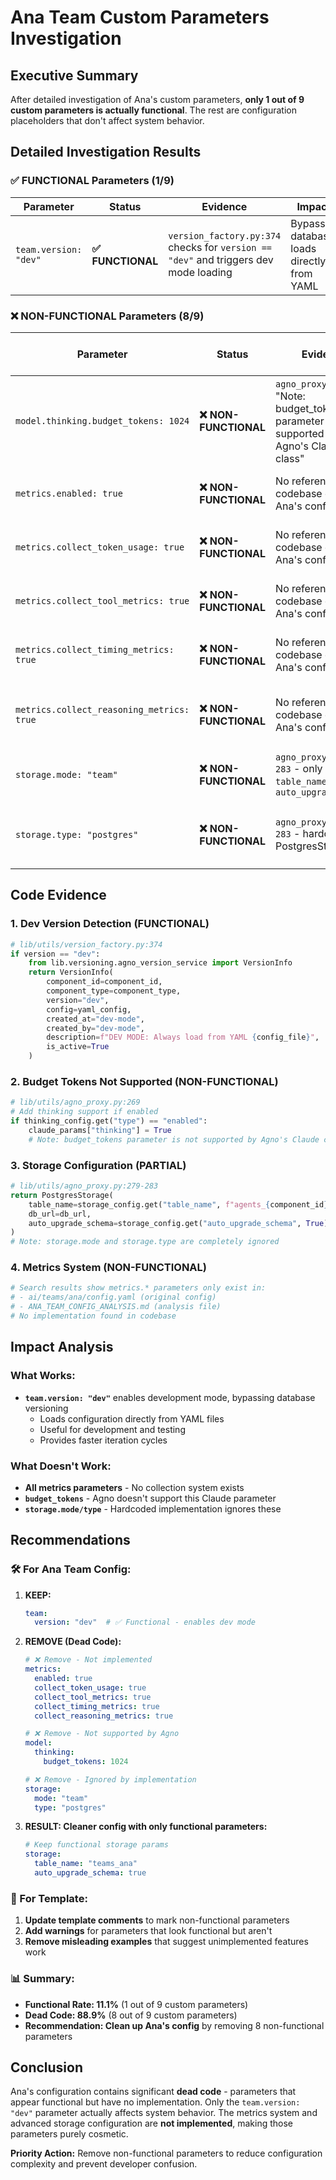 # Ana Team Custom Parameters Investigation

## Executive Summary

After detailed investigation of Ana's custom parameters, **only 1 out of 9 custom parameters is actually functional**. The rest are configuration placeholders that don't affect system behavior.

## Detailed Investigation Results

### ✅ FUNCTIONAL Parameters (1/9)

| Parameter | Status | Evidence | Impact |
|-----------|--------|----------|---------|
| `team.version: "dev"` | **✅ FUNCTIONAL** | `version_factory.py:374` checks for `version == "dev"` and triggers dev mode loading | Bypasses database, loads directly from YAML |

### ❌ NON-FUNCTIONAL Parameters (8/9)

| Parameter | Status | Evidence | Why It Doesn't Work |
|-----------|--------|----------|-------------------|
| `model.thinking.budget_tokens: 1024` | **❌ NON-FUNCTIONAL** | `agno_proxy.py:269` - "Note: budget_tokens parameter is not supported by Agno's Claude class" | Agno's Claude class doesn't accept this parameter |
| `metrics.enabled: true` | **❌ NON-FUNCTIONAL** | No references in codebase except Ana's config | No metrics collection system implemented |
| `metrics.collect_token_usage: true` | **❌ NON-FUNCTIONAL** | No references in codebase except Ana's config | No token usage tracking implemented |
| `metrics.collect_tool_metrics: true` | **❌ NON-FUNCTIONAL** | No references in codebase except Ana's config | No tool metrics collection implemented |
| `metrics.collect_timing_metrics: true` | **❌ NON-FUNCTIONAL** | No references in codebase except Ana's config | No timing metrics collection implemented |
| `metrics.collect_reasoning_metrics: true` | **❌ NON-FUNCTIONAL** | No references in codebase except Ana's config | No reasoning metrics collection implemented |
| `storage.mode: "team"` | **❌ NON-FUNCTIONAL** | `agno_proxy.py:279-283` - only uses `table_name` and `auto_upgrade_schema` | Storage handler ignores this field |
| `storage.type: "postgres"` | **❌ NON-FUNCTIONAL** | `agno_proxy.py:279-283` - hardcoded to PostgresStorage | Storage type is hardcoded, this field is ignored |

## Code Evidence

### 1. Dev Version Detection (FUNCTIONAL)
```python
# lib/utils/version_factory.py:374
if version == "dev":
    from lib.versioning.agno_version_service import VersionInfo
    return VersionInfo(
        component_id=component_id,
        component_type=component_type,
        version="dev",
        config=yaml_config,
        created_at="dev-mode",
        created_by="dev-mode",
        description=f"DEV MODE: Always load from YAML {config_file}",
        is_active=True
    )
```

### 2. Budget Tokens Not Supported (NON-FUNCTIONAL)
```python
# lib/utils/agno_proxy.py:269
# Add thinking support if enabled
if thinking_config.get("type") == "enabled":
    claude_params["thinking"] = True
    # Note: budget_tokens parameter is not supported by Agno's Claude class
```

### 3. Storage Configuration (PARTIAL)
```python
# lib/utils/agno_proxy.py:279-283
return PostgresStorage(
    table_name=storage_config.get("table_name", f"agents_{component_id}"),
    db_url=db_url,
    auto_upgrade_schema=storage_config.get("auto_upgrade_schema", True)
)
# Note: storage.mode and storage.type are completely ignored
```

### 4. Metrics System (NON-FUNCTIONAL)
```bash
# Search results show metrics.* parameters only exist in:
# - ai/teams/ana/config.yaml (original config)
# - ANA_TEAM_CONFIG_ANALYSIS.md (analysis file)
# No implementation found in codebase
```

## Impact Analysis

### What Works:
- **`team.version: "dev"`** enables development mode, bypassing database versioning
  - Loads configuration directly from YAML files
  - Useful for development and testing
  - Provides faster iteration cycles

### What Doesn't Work:
- **All metrics parameters** - No collection system exists
- **`budget_tokens`** - Agno doesn't support this Claude parameter
- **`storage.mode/type`** - Hardcoded implementation ignores these

## Recommendations

### 🛠️ For Ana Team Config:

1. **KEEP:**
   ```yaml
   team:
     version: "dev"  # ✅ Functional - enables dev mode
   ```

2. **REMOVE (Dead Code):**
   ```yaml
   # ❌ Remove - Not implemented
   metrics:
     enabled: true
     collect_token_usage: true
     collect_tool_metrics: true
     collect_timing_metrics: true
     collect_reasoning_metrics: true
   
   # ❌ Remove - Not supported by Agno
   model:
     thinking:
       budget_tokens: 1024
   
   # ❌ Remove - Ignored by implementation
   storage:
     mode: "team"
     type: "postgres"
   ```

3. **RESULT: Cleaner config with only functional parameters:**
   ```yaml
   # Keep functional storage params
   storage:
     table_name: "teams_ana"
     auto_upgrade_schema: true
   ```

### 🎯 For Template:

1. **Update template comments** to mark non-functional parameters
2. **Add warnings** for parameters that look functional but aren't
3. **Remove misleading examples** that suggest unimplemented features work

### 📊 Summary:

- **Functional Rate: 11.1%** (1 out of 9 custom parameters)
- **Dead Code: 88.9%** (8 out of 9 custom parameters)
- **Recommendation: Clean up Ana's config** by removing 8 non-functional parameters

## Conclusion

Ana's configuration contains significant **dead code** - parameters that appear functional but have no implementation. Only the `team.version: "dev"` parameter actually affects system behavior. The metrics system and advanced storage configuration are **not implemented**, making those parameters purely cosmetic.

**Priority Action:** Remove non-functional parameters to reduce configuration complexity and prevent developer confusion.